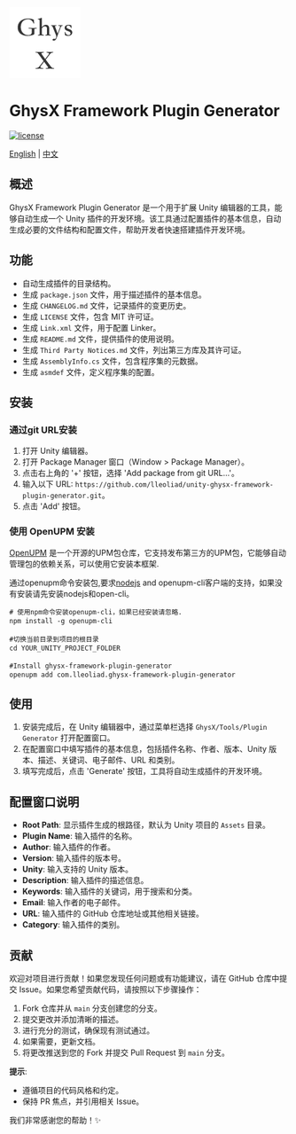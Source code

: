 ![](Documentation~/images/icon.png)

# GhysX Framework Plugin Generator

[![license](https://img.shields.io/github/license/lleoliad/unity-ghysx-framework?color=blue)](https://github.com/lleoliad/unity-ghysx-framework/blob/master/LICENSE)

[English](../README.md) | [中文](./Documentation~/README-zh.md)

## 概述
GhysX Framework Plugin Generator 是一个用于扩展 Unity 编辑器的工具，能够自动生成一个 Unity 插件的开发环境。该工具通过配置插件的基本信息，自动生成必要的文件结构和配置文件，帮助开发者快速搭建插件开发环境。

## 功能
- 自动生成插件的目录结构。
- 生成 `package.json` 文件，用于描述插件的基本信息。
- 生成 `CHANGELOG.md` 文件，记录插件的变更历史。
- 生成 `LICENSE` 文件，包含 MIT 许可证。
- 生成 `Link.xml` 文件，用于配置 Linker。
- 生成 `README.md` 文件，提供插件的使用说明。
- 生成 `Third Party Notices.md` 文件，列出第三方库及其许可证。
- 生成 `AssemblyInfo.cs` 文件，包含程序集的元数据。
- 生成 `asmdef` 文件，定义程序集的配置。

## 安装

### 通过git URL安装
1. 打开 Unity 编辑器。
2. 打开 Package Manager 窗口（Window > Package Manager）。
3. 点击右上角的 '+' 按钮，选择 'Add package from git URL...'。
4. 输入以下 URL: `https://github.com/lleoliad/unity-ghysx-framework-plugin-generator.git`。
5. 点击 'Add' 按钮。

### 使用 OpenUPM 安装

[OpenUPM](https://openupm.com/) 是一个开源的UPM包仓库，它支持发布第三方的UPM包，它能够自动管理包的依赖关系，可以使用它安装本框架.

通过openupm命令安装包,要求[nodejs](https://nodejs.org/en/download/) and openupm-cli客户端的支持，如果没有安装请先安装nodejs和open-cli。

    # 使用npm命令安装openupm-cli，如果已经安装请忽略.
    npm install -g openupm-cli 
    
    #切换当前目录到项目的根目录
    cd YOUR_UNITY_PROJECT_FOLDER
    
    #Install ghysx-framework-plugin-generator
    openupm add com.lleoliad.ghysx-framework-plugin-generator

## 使用
1. 安装完成后，在 Unity 编辑器中，通过菜单栏选择 `GhysX/Tools/Plugin Generator` 打开配置窗口。
2. 在配置窗口中填写插件的基本信息，包括插件名称、作者、版本、Unity 版本、描述、关键词、电子邮件、URL 和类别。
3. 填写完成后，点击 'Generate' 按钮，工具将自动生成插件的开发环境。

## 配置窗口说明
- **Root Path**: 显示插件生成的根路径，默认为 Unity 项目的 `Assets` 目录。
- **Plugin Name**: 输入插件的名称。
- **Author**: 输入插件的作者。
- **Version**: 输入插件的版本号。
- **Unity**: 输入支持的 Unity 版本。
- **Description**: 输入插件的描述信息。
- **Keywords**: 输入插件的关键词，用于搜索和分类。
- **Email**: 输入作者的电子邮件。
- **URL**: 输入插件的 GitHub 仓库地址或其他相关链接。
- **Category**: 输入插件的类别。

## 贡献
欢迎对项目进行贡献！如果您发现任何问题或有功能建议，请在 GitHub 仓库中提交 Issue。如果您希望贡献代码，请按照以下步骤操作：
1. Fork 仓库并从 `main` 分支创建您的分支。
2. 提交更改并添加清晰的描述。
3. 进行充分的测试，确保现有测试通过。
4. 如果需要，更新文档。
5. 将更改推送到您的 Fork 并提交 Pull Request 到 `main` 分支。

**提示**:
- 遵循项目的代码风格和约定。
- 保持 PR 焦点，并引用相关 Issue。

我们非常感谢您的帮助！✨